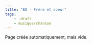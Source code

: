 ```yaml
---
title: "BO - Frère et soeur"
tags:
    - -draft
    - musique/chanson
---
```


Page créée automatiquement, mais vide.
